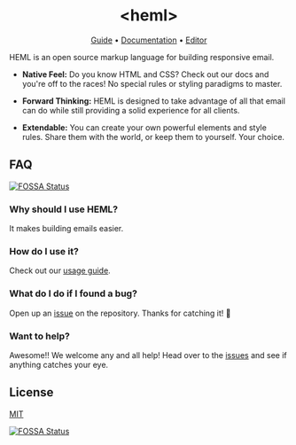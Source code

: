 <h1 align="center">&lt;heml&gt;</h1>


<p align="center">
  <a href="https://heml.io/docs/getting-started/guide">Guide</a> &bull;
  <a href="https://heml.io/docs">Documentation</a> &bull;
  <a href="https://heml.io/editor">Editor</a>
</p>


HEML is an open source markup language for building responsive email.

- **Native Feel:** Do you know HTML and CSS? Check out our docs and you're off to the races! No special rules or styling paradigms to master.

- **Forward Thinking:** HEML is designed to take advantage of all that email can do while still providing a solid experience for all clients.

- **Extendable:** You can create your own powerful elements and style rules. Share them with the world, or keep them to yourself. Your choice.


## FAQ
[![FOSSA Status](https://app.fossa.io/api/projects/git%2Bgithub.com%2Fapostolisly%2Fheml.svg?type=shield)](https://app.fossa.io/projects/git%2Bgithub.com%2Fapostolisly%2Fheml?ref=badge_shield)


### Why should I use HEML?

It makes building emails easier.

### How do I use it?

Check out our [usage guide](http://heml.io/docs/getting-started/usage).

### What do I do if I found a bug?

Open up an [issue](https://github.com/SparkPost/heml/issues/new) on the repository. Thanks for catching it! 🙏

### Want to help?

Awesome!! We welcome any and all help! Head over to the [issues](https://github.com/SparkPost/heml/issues) and see if anything catches your eye.

## License

[MIT](https://github.com/SparkPost/heml/blob/master/LICENSE)


[![FOSSA Status](https://app.fossa.io/api/projects/git%2Bgithub.com%2Fapostolisly%2Fheml.svg?type=large)](https://app.fossa.io/projects/git%2Bgithub.com%2Fapostolisly%2Fheml?ref=badge_large)